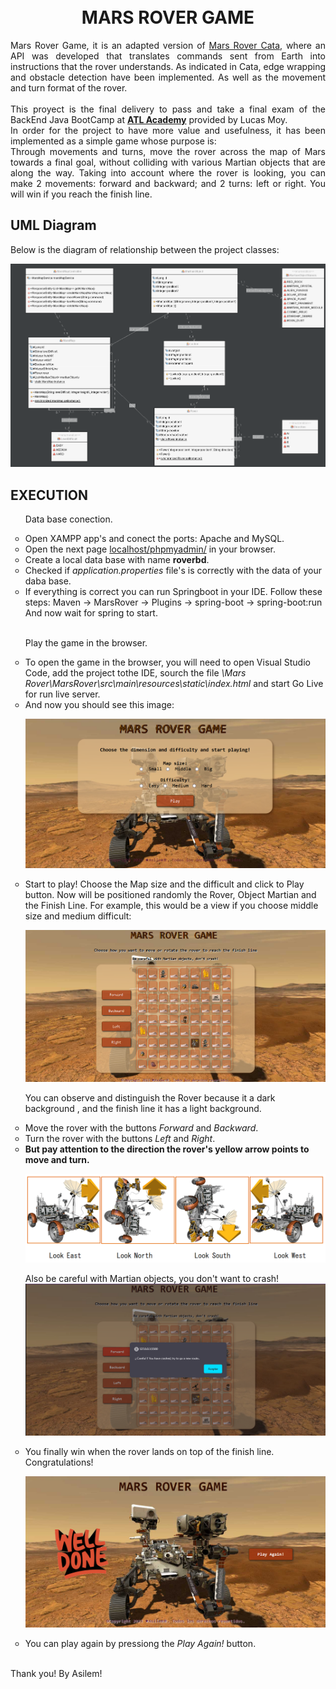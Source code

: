 <h1 align="center">
  <br> MARS ROVER GAME <br>
</h1>

<p align="justify"> 
Mars Rover Game, it is an adapted version of <a href="https://kata-log.rocks/mars-rover-kata" target="_blank"> Mars Rover Cata</a>, where an API was developed that translates commands sent from Earth into instructions that the rover understands. 
As indicated in Cata, edge wrapping and obstacle detection have been implemented. As well as the movement and turn format of the rover.
<br><br>
This proyect is the final delivery to pass and take a final exam of the BackEnd Java BootCamp at <b><a href="http://atl.academy" target="_blank"> ATL Academy</a></b> provided by Lucas Moy.
<br>
In order for the project to have more value and usefulness, it has been implemented as a simple game whose purpose is: <br>
 Through movements and turns, move the rover across the map of Mars towards a final goal, without colliding with various Martian objects that are along the way. Taking into account where the rover is looking, you can make 2 movements: forward and backward; and 2 turns: left or right. You will win if you reach the finish line.
  
</p>

## UML Diagram 

<p> Below is the diagram of relationship between the project classes:</p>

![UML Diagram of Mars Rover Game](https://github.com/Melisayunis/MarsRoverGame/blob/master/Mars%20Rover%20UML%20Diagram.png)

## EXECUTION

<ul style = "list-style-type:circle">
<p> Data base conection.</p>

<li> Open XAMPP app's and conect the ports: Apache and MySQL. </li>

<li> Open the next page <a href="localhost/phpmyadmin/" target="_blank"> localhost/phpmyadmin/</a> in your browser. </li>

<li> Create a local data base with name <b>roverbd</b>. </li>

<li> Checked if <i>application.properties</i> file's is correctly with the data of your daba base.</li>

<li> If everything is correct you can run Springboot in your IDE.
Follow these steps: Maven -> MarsRover -> Plugins -> spring-boot -> spring-boot:run 
<br> And now wait for spring to start. </li>
<br>
<p> Play the game in the browser.</p>
<li> To open the game in the browser, you will need to open Visual Studio Code, add the project tothe IDE, sourch the file <i>\Mars Rover\MarsRover\src\main\resources\static\index.html</i> and start Go Live for run live server.</li>
<li> And now you should see this image:</li>

![MarsRoverGameIniti](https://github.com/Melisayunis/MarsRoverGame/blob/master/MarsRoverGameInit.png)

<li> Start to play! Choose the Map size and the difficult and click to Play button. Now will be positioned randomly the Rover, Object Martian and the Finish Line. For example, this would be a view if you choose middle size and medium difficult: 
  
  ![PlayMiddleMediumGame](https://github.com/Melisayunis/MarsRoverGame/blob/master/PlayMiddleMediumGame.png) 

You can observe and distinguish the Rover because it a dark background , and the finish line it has a light background. </li>

<li> Move the rover with the buttons <i>Forward</i> and <i>Backward</i>. </li>

<li> Turn the rover with the buttons <i>Left</i> and <i>Right</i>. </li>

<li> <b> But pay attention to the direction the rover's yellow arrow points to move and turn. </b> 

  ![RoverDirections](https://github.com/Melisayunis/MarsRoverGame/blob/master/Rover%20Directions.png)
  
Also be careful with Martian objects, you don't want to crash!
![RoverCrash](https://github.com/Melisayunis/MarsRoverGame/blob/master/RoverCrash.png)
</li>

<li> You finally win when the rover lands on top of the finish line. Congratulations!

  ![YouWonWellDone](https://github.com/Melisayunis/MarsRoverGame/blob/master/YouWonPlayAgain.png)
</li>

<li> You can play again by pressiong the <i>Play Again! </i> button.</li>
</ul>

<br>
<footer> Thank you! By Asilem! </footer>
